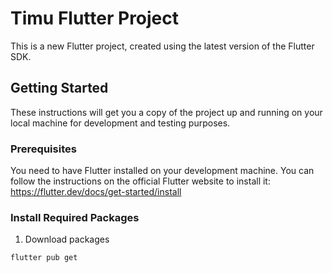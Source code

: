 # Timu Flutter Project
This is a new Flutter project, created using the latest version of the Flutter SDK. 


## Getting Started
These instructions will get you a copy of the project up and running on your local machine for development and testing purposes.


### Prerequisites
You need to have Flutter installed on your development machine. You can follow the instructions on the official Flutter website to install it: https://flutter.dev/docs/get-started/install

### Install Required Packages
1. Download packages
```bash
flutter pub get
```

